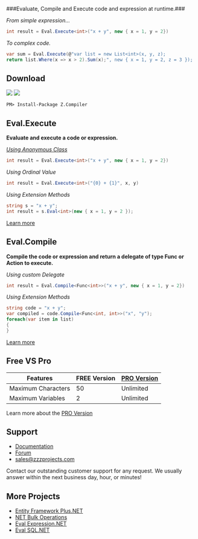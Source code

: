 
###Evaluate, Compile and Execute code and expression at runtime.###

*From simple expression...*
```csharp
int result = Eval.Execute<int>("x + y", new { x = 1, y = 2})
```
*To complex code.*
```csharp
var sum = Eval.Execute(@"var list = new List<int>(x, y, z);
return list.Where(x => x > 2).Sum(x);", new { x = 1, y = 2, z = 3 });
```

## Download
<a href="https://www.nuget.org/packages/EntityFramework/" target="_blank"><img src="https://img.shields.io/nuget/v/Z.Compiler.svg?style=flat-square" /></a>
<a href="https://www.nuget.org/packages/EntityFramework/" target="_blank"><img src="https://img.shields.io/nuget/dt/Z.Compiler.svg?style=flat-square" /></a>

```
PM> Install-Package Z.Compiler
```

## Eval.Execute
**Evaluate and execute a code or expression.**

<u>*Using Anonymous Class*</u>
```csharp
int result = Eval.Execute<int>("x + y", new { x = 1, y = 2})
```

*Using Ordinal Value*
```csharp
int result = Eval.Execute<int>("{0} + {1}", x, y)
```

*Using Extension Methods*
```csharp
string s = "x + y";
int result = s.Eval<int>(new { x = 1, y = 2 });
```
[Learn more](https://zzzprojects.uservoice.com/forums/327759-eval-expression-net)

## Eval.Compile
**Compile the code or expression and return a delegate of type Func or Action to execute.**

*Using custom Delegate*
```csharp
int result = Eval.Compile<Func<int>>("x + y", new { x = 1, y = 2})
```

*Using Extension Methods*
```csharp
string code = "x + y";
var compiled = code.Compile<Func<int, int>>("x", "y");
foreach(var item in list)
{
}
```
[Learn more](https://zzzprojects.uservoice.com/forums/327759-eval-expression-net)

## Free VS Pro
Features | FREE Version | [PRO Version](https://zzzprojects.uservoice.com/forums/327759-eval-expression-net)
------------ | ------------- | -------------
Maximum Characters | 50 | Unlimited
Maximum Variables | 2 | Unlimited
Learn more about the [PRO Version](https://zzzprojects.uservoice.com/forums/327759-eval-expression-net)

## Support
- [Documentation](https://zzzprojects.uservoice.com/forums/327759-eval-expression-net)
- [Forum](https://zzzprojects.uservoice.com/forums/327759-eval-expression-net)
- sales@zzzprojects.com

Contact our outstanding customer support for any request. We usually answer within the next business day, hour, or minutes!

## More Projects
  - [Entity Framework Plus.NET](sales@zzzprojects.com)
  - [NET Bulk Operations](sales@zzzprojects.com)
  - [Eval Expression.NET](sales@zzzprojects.com)
  - [Eval SQL.NET](sales@zzzprojects.com)


